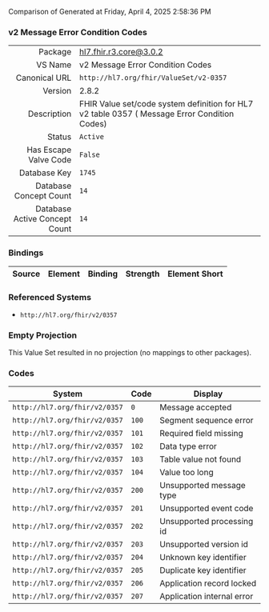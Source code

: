 Comparison of 
Generated at Friday, April 4, 2025 2:58:36 PM

### v2 Message Error Condition Codes

|      |     |
| ---: | --- |
| Package | hl7.fhir.r3.core@3.0.2 |
| VS Name | v2 Message Error Condition Codes |
| Canonical URL | `http://hl7.org/fhir/ValueSet/v2-0357` |
| Version | 2.8.2 |
| Description | FHIR Value set/code system definition for HL7 v2 table 0357 ( Message Error Condition Codes) |
| Status | `Active` |
| Has Escape Valve Code | `False` |
| Database Key | `1745` |
| Database Concept Count | `14` |
| Database Active Concept Count | `14` |
### Bindings

| Source | Element | Binding | Strength | Element Short |
| ------ | ------- | ------- | -------- | ------------- |

### Referenced Systems

* `http://hl7.org/fhir/v2/0357`
### Empty Projection

This Value Set resulted in no projection (no mappings to other packages).

### Codes

| System | Code | Display |
| ------ | ---- | ------- |
| `http://hl7.org/fhir/v2/0357` | `0` | Message accepted |
| `http://hl7.org/fhir/v2/0357` | `100` | Segment sequence error |
| `http://hl7.org/fhir/v2/0357` | `101` | Required field missing |
| `http://hl7.org/fhir/v2/0357` | `102` | Data type error |
| `http://hl7.org/fhir/v2/0357` | `103` | Table value not found |
| `http://hl7.org/fhir/v2/0357` | `104` | Value too long |
| `http://hl7.org/fhir/v2/0357` | `200` | Unsupported message type |
| `http://hl7.org/fhir/v2/0357` | `201` | Unsupported event code |
| `http://hl7.org/fhir/v2/0357` | `202` | Unsupported processing id |
| `http://hl7.org/fhir/v2/0357` | `203` | Unsupported version id |
| `http://hl7.org/fhir/v2/0357` | `204` | Unknown key identifier |
| `http://hl7.org/fhir/v2/0357` | `205` | Duplicate key identifier |
| `http://hl7.org/fhir/v2/0357` | `206` | Application record locked |
| `http://hl7.org/fhir/v2/0357` | `207` | Application internal error |
